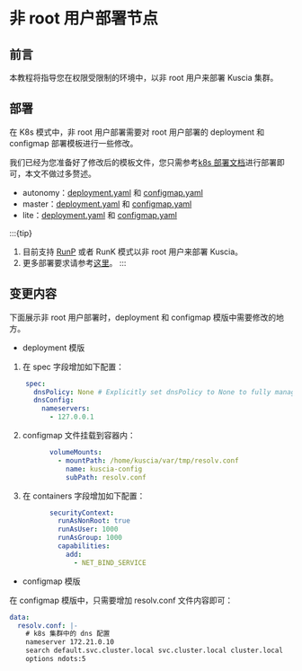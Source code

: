 # 非 root 用户部署节点

## 前言

本教程将指导您在权限受限制的环境中，以非 root 用户来部署 Kuscia 集群。

## 部署

在 K8s 模式中，非 root 用户部署需要对 root 用户部署的 deployment 和 configmap 部署模板进行一些修改。

我们已经为您准备好了修改后的模板文件，您只需参考[k8s 部署文档](./K8s_p2p_cn.md)进行部署即可，本文不做过多赘述。
- autonomy：[deployment.yaml](https://github.com/secretflow/kuscia/blob/main/hack/k8s/autonomy/rootless/deployment.yaml) 和 [configmap.yaml](https://github.com/secretflow/kuscia/blob/main/hack/k8s/autonomy/rootless/configmap.yaml)
- master：[deployment.yaml](https://github.com/secretflow/kuscia/blob/main/hack/k8s/master/rootless/deployment.yaml) 和 [configmap.yaml](https://github.com/secretflow/kuscia/blob/main/hack/k8s/master/rootless/configmap.yaml)
- lite：[deployment.yaml](https://github.com/secretflow/kuscia/blob/main/hack/k8s/lite/rootless/deployment.yaml) 和 [configmap.yaml](https://github.com/secretflow/kuscia/blob/main/hack/k8s/lite/rootless/configmap.yaml)

:::{tip}
1. 目前支持 [RunP](deploy_with_runp_cn.md) 或者 RunK 模式以非 root 用户来部署 Kuscia。
2. 更多部署要求请参考[这里](../deploy_check.md)。
:::

## 变更内容

下面展示非 root 用户部署时，deployment 和 configmap 模版中需要修改的地方。

- deployment 模版

1. 在 spec 字段增加如下配置：

```yaml
    spec:
      dnsPolicy: None # Explicitly set dnsPolicy to None to fully manage DNS settings
      dnsConfig:
        nameservers:
          - 127.0.0.1
```

2. configmap 文件挂载到容器内：

```yaml
          volumeMounts:
            - mountPath: /home/kuscia/var/tmp/resolv.conf
              name: kuscia-config
              subPath: resolv.conf
```

3. 在 containers 字段增加如下配置：
```yaml
          securityContext:
            runAsNonRoot: true
            runAsUser: 1000
            runAsGroup: 1000
            capabilities:
              add:
                - NET_BIND_SERVICE
```

- configmap 模版

在 configmap 模版中，只需要增加 resolv.conf 文件内容即可：

```yaml
data:
  resolv.conf: |-
    # k8s 集群中的 dns 配置
    nameserver 172.21.0.10
    search default.svc.cluster.local svc.cluster.local cluster.local
    options ndots:5
```